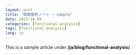 ```yaml
---
layout: post
title: "関数解析ノート — sample"
date: 2025-10-09
categories: [functional-analysis]
tags: [functional-analysis]
lang: ja
---
```


This is a sample article under **/ja/blog/functional-analysis/**.

